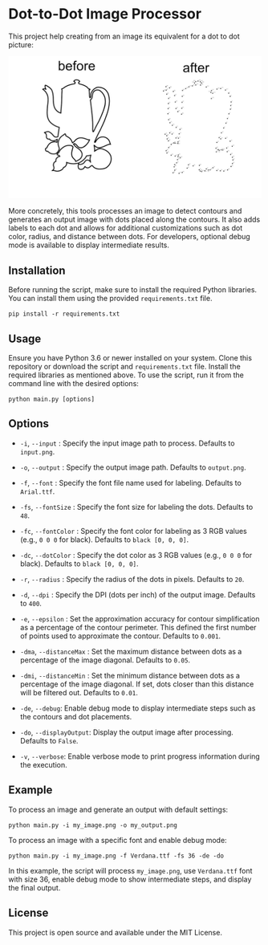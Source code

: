# Dot-to-Dot Image Processor

This project help creating from an image its equivalent for a dot to dot picture: 

![](test/test_demo.jpeg)

More concretely, this tools processes an image to detect contours and generates an output image with dots placed along the contours. It also adds labels to each dot and allows for additional customizations such as dot color, radius, and distance between dots. For developers, optional debug mode is available to display intermediate results.

## Installation

Before running the script, make sure to install the required Python libraries. You can install them using the provided `requirements.txt` file.

```
pip install -r requirements.txt
```

## Usage

Ensure you have Python 3.6 or newer installed on your system. Clone this repository or download the script and `requirements.txt` file. Install the required libraries as mentioned above. To use the script, run it from the command line with the desired options:

```
python main.py [options]
```

## Options

- `-i`, `--input` <image>: Specify the input image path to process. Defaults to `input.png`.

- `-o`, `--output` <image path>: Specify the output image path. Defaults to `output.png`.
  
- `-f`, `--font` <font file>: Specify the font file name used for labeling. Defaults to `Arial.ttf`.
  
- `-fs`, `--fontSize` <size>: Specify the font size for labeling the dots. Defaults to `48`.
  
- `-fc`, `--fontColor` <color>: Specify the font color for labeling as 3 RGB values (e.g., `0 0 0` for black). Defaults to `black [0, 0, 0]`.
  
- `-dc`, `--dotColor` <color>: Specify the dot color as 3 RGB values (e.g., `0 0 0` for black). Defaults to `black [0, 0, 0]`.
  
- `-r`, `--radius` <radius>: Specify the radius of the dots in pixels. Defaults to `20`.

- `-d`, `--dpi` <dpi>: Specify the DPI (dots per inch) of the output image. Defaults to `400`.

- `-e`, `--epsilon` <epsilon>: Set the approximation accuracy for contour simplification as a percentage of the contour perimeter. This defined the first number of points used to approximate the contour. Defaults to `0.001`.

- `-dma`, `--distanceMax` <max distance>: Set the maximum distance between dots as a percentage of the image diagonal. Defaults to `0.05`.

- `-dmi`, `--distanceMin` <min distance>: Set the minimum distance between dots as a percentage of the image diagonal. If set, dots closer than this distance will be filtered out. Defaults to `0.01`.

- `-de`, `--debug`: Enable debug mode to display intermediate steps such as the contours and dot placements.

- `-do`, `--displayOutput`: Display the output image after processing. Defaults to `False`.

- `-v`, `--verbose`: Enable verbose mode to print progress information during the execution.


## Example

To process an image and generate an output with default settings:

```
python main.py -i my_image.png -o my_output.png
```

To process an image with a specific font and enable debug mode:

```
python main.py -i my_image.png -f Verdana.ttf -fs 36 -de -do
```

In this example, the script will process `my_image.png`, use `Verdana.ttf` font with size 36, enable debug mode to show intermediate steps, and display the final output.


## License

This project is open source and available under the MIT License.
